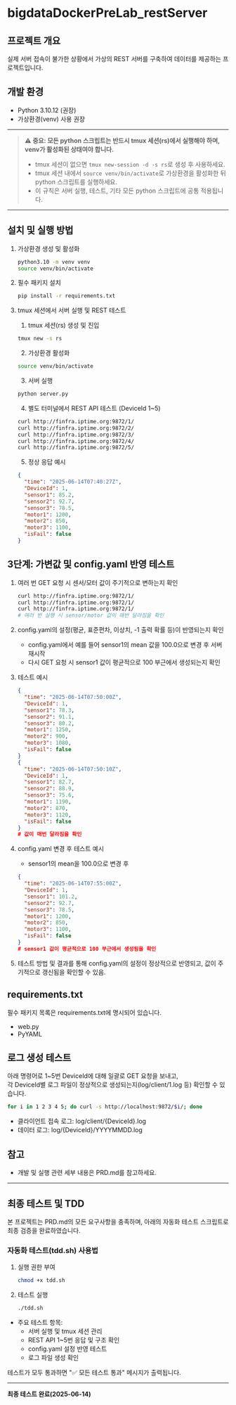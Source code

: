 # bigdataDockerPreLab_restServer

## 프로젝트 개요
실제 서버 접속이 불가한 상황에서 가상의 REST 서버를 구축하여 데이터를 제공하는 프로젝트입니다.

## 개발 환경
- Python 3.10.12 (권장)
- 가상환경(venv) 사용 권장

---

> **⚠️ 중요: 모든 python 스크립트는 반드시 tmux 세션(rs)에서 실행해야 하며, venv가 활성화된 상태여야 합니다.**
> 
> - tmux 세션이 없으면 `tmux new-session -d -s rs`로 생성 후 사용하세요.
> - tmux 세션 내에서 `source venv/bin/activate`로 가상환경을 활성화한 뒤 python 스크립트를 실행하세요.
> - 이 규칙은 서버 실행, 테스트, 기타 모든 python 스크립트에 공통 적용됩니다.

---

## 설치 및 실행 방법

1. 가상환경 생성 및 활성화
   ```bash
   python3.10 -m venv venv
   source venv/bin/activate
   ```

2. 필수 패키지 설치
   ```bash
   pip install -r requirements.txt
   ```

3. tmux 세션에서 서버 실행 및 REST 테스트

   1) tmux 세션(rs) 생성 및 진입
   ```bash
   tmux new -s rs
   ```

   2) 가상환경 활성화
   ```bash
   source venv/bin/activate
   ```

   3) 서버 실행
   ```bash
   python server.py
   ```

   4) 별도 터미널에서 REST API 테스트 (DeviceId 1~5)
   ```bash
   curl http://finfra.iptime.org:9872/1/
   curl http://finfra.iptime.org:9872/2/
   curl http://finfra.iptime.org:9872/3/
   curl http://finfra.iptime.org:9872/4/
   curl http://finfra.iptime.org:9872/5/
   ```

   5) 정상 응답 예시
   ```json
   {
     "time": "2025-06-14T07:40:27Z",
     "DeviceId": 1,
     "sensor1": 85.2,
     "sensor2": 92.7,
     "sensor3": 78.5,
     "motor1": 1200,
     "motor2": 850,
     "motor3": 1100,
     "isFail": false
   }
   ```

## 3단계: 가변값 및 config.yaml 반영 테스트

1. 여러 번 GET 요청 시 센서/모터 값이 주기적으로 변하는지 확인
   ```bash
   curl http://finfra.iptime.org:9872/1/
   curl http://finfra.iptime.org:9872/1/
   curl http://finfra.iptime.org:9872/1/
   # 여러 번 실행 시 sensor/motor 값이 매번 달라짐을 확인
   ```

2. config.yaml의 설정(평균, 표준편차, 이상치, -1 출력 확률 등)이 반영되는지 확인
   - config.yaml에서 예를 들어 sensor1의 mean 값을 100.0으로 변경 후 서버 재시작
   - 다시 GET 요청 시 sensor1 값이 평균적으로 100 부근에서 생성되는지 확인

3. 테스트 예시
   ```json
   {
     "time": "2025-06-14T07:50:00Z",
     "DeviceId": 1,
     "sensor1": 78.3,
     "sensor2": 91.1,
     "sensor3": 80.2,
     "motor1": 1250,
     "motor2": 900,
     "motor3": 1080,
     "isFail": false
   }
   {
     "time": "2025-06-14T07:50:10Z",
     "DeviceId": 1,
     "sensor1": 82.7,
     "sensor2": 88.9,
     "sensor3": 75.6,
     "motor1": 1190,
     "motor2": 870,
     "motor3": 1120,
     "isFail": false
   }
   # 값이 매번 달라짐을 확인
   ```

4. config.yaml 변경 후 테스트 예시
   - sensor1의 mean을 100.0으로 변경 후
   ```json
   {
     "time": "2025-06-14T07:55:00Z",
     "DeviceId": 1,
     "sensor1": 101.2,
     "sensor2": 92.7,
     "sensor3": 78.5,
     "motor1": 1200,
     "motor2": 850,
     "motor3": 1100,
     "isFail": false
   }
   # sensor1 값이 평균적으로 100 부근에서 생성됨을 확인
   ```

5. 테스트 방법 및 결과를 통해 config.yaml의 설정이 정상적으로 반영되고, 값이 주기적으로 갱신됨을 확인할 수 있음.

## requirements.txt
필수 패키지 목록은 requirements.txt에 명시되어 있습니다.
- web.py
- PyYAML

## 로그 생성 테스트

아래 명령어로 1~5번 DeviceId에 대해 일괄로 GET 요청을 보내고,  
각 DeviceId별 로그 파일이 정상적으로 생성되는지(log/client/1.log 등) 확인할 수 있습니다.

```bash
for i in 1 2 3 4 5; do curl -s http://localhost:9872/$i/; done
```

- 클라이언트 접속 로그: log/client/{DeviceId}.log
- 데이터 로그: log/{DeviceId}/YYYYMMDD.log

## 참고
- 개발 및 실행 관련 세부 내용은 PRD.md를 참고하세요.

---

## 최종 테스트 및 TDD

본 프로젝트는 PRD.md의 모든 요구사항을 충족하며, 아래의 자동화 테스트 스크립트로 최종 검증을 완료하였습니다.

### 자동화 테스트(tdd.sh) 사용법

1. 실행 권한 부여
   ```bash
   chmod +x tdd.sh
   ```

2. 테스트 실행
   ```bash
   ./tdd.sh
   ```

- 주요 테스트 항목:
  - 서버 실행 및 tmux 세션 관리
  - REST API 1~5번 응답 및 구조 확인
  - config.yaml 설정 반영 테스트
  - 로그 파일 생성 확인

테스트가 모두 통과하면 "✅ 모든 테스트 통과" 메시지가 출력됩니다.

---

**최종 테스트 완료(2025-06-14)**
